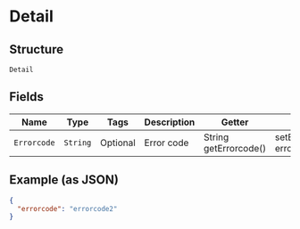 
# Detail

## Structure

`Detail`

## Fields

| Name | Type | Tags | Description | Getter | Setter |
|  --- | --- | --- | --- | --- | --- |
| `Errorcode` | `String` | Optional | Error code | String getErrorcode() | setErrorcode(String errorcode) |

## Example (as JSON)

```json
{
  "errorcode": "errorcode2"
}
```


